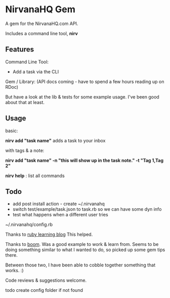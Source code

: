 NirvanaHQ Gem
=============

A gem for the NirvanaHQ.com API. 

Includes a command line tool, **nirv**

Features
--------

Command Line Tool: 

* Add a task via the CLI

Gem / Library: (API docs coming - have to spend a few hours reading up on RDoc)

But have a look at the lib & tests for some example usage. I've been good about that at least.


Usage
-----

basic: 

**nirv add "task name"** adds a task to your inbox  

with tags & a note:

**nirv add "task name" -n "this will show up in the task note." -t "Tag 1,Tag 2"**  

**nirv help** : list all commands


Todo
----

* add post install action - create ~/.nirvanahq
* switch test/example/task.json to task.rb so we can have some dyn info
* test what happens when a different user tries

~/.nirvanahq/config.rb

Thanks to [ruby learning blog](http://rubylearning.com/blog/2010/12/14/ruby-gems-%E2%80%94-what-why-and-how/?utm_source=feedburner&utm_medium=feed&utm_campaign=Feed%3A+LearningRubyBlog+%28Learning+Ruby+Blog%29) This helped. 

Thanks to [boom](https://github.com/holman/boom). Was a good example to work & learn from. Seems to be doing something similar to what I wanted to do, so picked up some gem tips there. 

Between those two, I have been able to cobble together something that works. :) 

Code reviews & suggestions welcome.

todo
create config folder if not found
